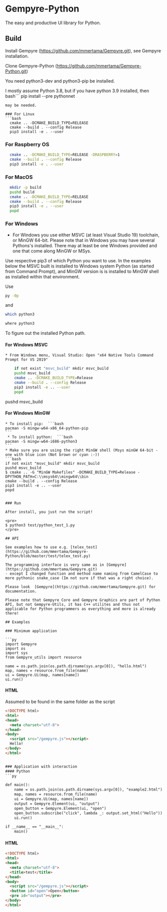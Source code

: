 # Gempyre-Python 

The easy and productive UI library for Python. 

## Build

Install Gempyre (https://github.com/mmertama/Gempyre.git), see Gempyre
installation. 

Clone Gempyre-Python (https://github.com/mmertama/Gempyre-Python.git)

You need python3-dev and python3-pip be installed.

I mostly assume Python 3.8, but if you have python 3.9 installed, then 
bash```
pip install --pre pythonnet
```
may be needed.

### For Linux
```bash
  cmake .. -DCMAKE_BUILD_TYPE=RELEASE
  cmake --build . --config Release
  pip3 install -e . --user
```

### For Raspberry OS
```bash
  cmake .. -DCMAKE_BUILD_TYPE=RELEASE -DRASPBERRY=1
  cmake --build . --config Release
  pip3 install -e . --user
```


### For MacOS
```bash
  mkdir -p build
  pushd build
  cmake .. -DCMAKE_BUILD_TYPE=RELEASE
  cmake --build . --config Release
  pip3 install -e . --user
  popd
```

### For Windows
* For Windows you use either MSVC (at least Visual Studio 19) toolchain, or
MinGW 64-bit. Please note that in Windows you may have several Pythons's installed. 
There may at least be one Windows provided and one that come along MinGW or MSys.

Use respective pip3 of which Python you want to use. In the examples below the MSVC built
is installed to Windows system Python (as started from Command Prompt), and MinGW version is
is installed to MinGW shell as installed within that environment. 

Use 
```bash
py -0p
```
and

```bash
which python3
```

```bash
where python3
```

To figure out the installed Python path.

#### For Windows MSVC
    * From Windows menu, Visual Studio: Open "x64 Native Tools Command Prompt for VS 2019"
```bash
    if not exist "msvc_build" mkdir msvc_build
    pushd msvc_build
    cmake .. -DCMAKE_BUILD_TYPE=Release
    cmake --build . --config Release
    pip3 install -e .. --user
    popd
```
pushd msvc_build
#### For Windows MinGW
    * To install pip:  ```bash
    pacman -S mingw-w64-x86_64-python-pip
    ```
     * To install python:  ```bash
    pacman -S mingw-w64-i686-python3
    ```
    * Make sure you are using the right MinGW shell (Msys minGW 64-bit - one with blue icon (Not brown or cyan :-))
    ```bash
    if not exist "msvc_build" mkdir msvc_build
    pushd msvc_build
    $ cmake .. -G "MinGW Makefiles" -DCMAKE_BUILD_TYPE=Release -DPYTHON_PATH=C:\\msys64\\mingw64\\bin
    cmake --build . --config Release
    pip3 install -e .. --user
    popd
```

### Run

After install, you just run the script!

<pre>
$ python3 test/python_test_1.py
</pre>

## API

See examples how to use e.g. [telex_test](https://github.com/mmertama/Gempyre-Python/blob/master/test/telex_test.py)

The programming interface is very same as in [Gempyre](https://github.com/mmertama/Gempyre.git)
- except I changed function and method name naming from CamelCase to more pythonic snake_case (Im not sure if that was a right choice).

Please look  [Gempyre](https://github.com/mmertama/Gempyre.git) for documentation.

Please note that Gempyre Core and Gempyre Graphics are part of Python API, but not Gempyre-Utils, it has C++ utilites and thus not applicable for Python programmers as everything and more is already there!
  
## Examples

### Minimum application

```py
import Gempyre
import os
import sys
from Gempyre_utils import resource

name = os.path.join(os.path.dirname(sys.argv[0]), "hello.html")
map, names = resource.from_file(name)
ui = Gempyre.Ui(map, names[name])
ui.run()
```

#### HTML
Assumed to be found in the same folder as the script
```html
<!DOCTYPE html>
<html>
<head>
  <meta charset="utf-8">
</head>
<body>
  <script src="/gempyre.js"></script>
  Hello!
</body>
</html>


### Application with interaction
#### Python
```py

def main():
    name = os.path.join(os.path.dirname(sys.argv[0]), "example2.html")
    map, names = resource.from_file(name)
    ui = Gempyre.Ui(map, names[name])
    output = Gempyre.Element(ui, "output")
    open_button = Gempyre.Element(ui, "open")
    open_button.subscribe("click", lambda _: output.set_html("Hello"))
    ui.run()

if __name__ == "__main__":
    main()
```
#### HTML
```html
<!DOCTYPE html>
<html>
<head>
  <meta charset="utf-8">
  <title>test</title>
</head>
<body>
  <script src="/gempyre.js"></script>
  <button id="open">Open</button>
  <pre id="output"></pre>
</body>
</html>

